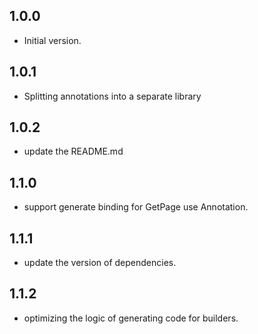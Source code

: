 ## 1.0.0

- Initial version.

## 1.0.1

- Splitting annotations into a separate library


## 1.0.2

- update the README.md

## 1.1.0

- support generate binding for GetPage use Annotation.

## 1.1.1

- update the version of dependencies.

## 1.1.2

- optimizing the logic of generating code for builders.
